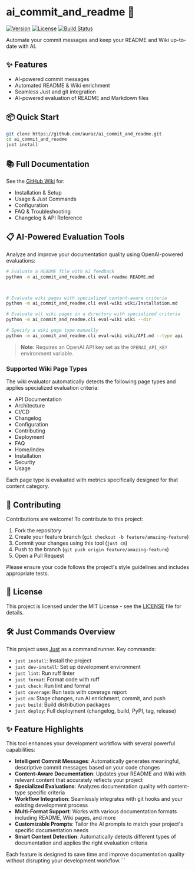 # ai_commit_and_readme 🚀

[![Version](https://img.shields.io/badge/version-0.1.0-blue.svg)](https://github.com/auraz/ai_commit_and_readme)
[![License](https://img.shields.io/badge/License-MIT-green.svg)](https://opensource.org/licenses/MIT)
[![Build Status](https://img.shields.io/badge/build-passing-brightgreen.svg)](https://github.com/auraz/ai_commit_and_readme)

Automate your commit messages and keep your README and Wiki up-to-date with AI.

## ✨ Features

- AI-powered commit messages
- Automated README & Wiki enrichment
- Seamless Just and git integration
- AI-powered evaluation of README and Markdown files

## 📦 Quick Start

```sh
git clone https://github.com/auraz/ai_commit_and_readme.git
cd ai_commit_and_readme
just install
```

## 📚 Full Documentation

See the [GitHub Wiki](https://github.com/auraz/ai_commit_and_readme/wiki) for:
- Installation & Setup
- Usage & Just Commands
- Configuration
- FAQ & Troubleshooting
- Changelog & API Reference

## 📋 AI-Powered Evaluation Tools

Analyze and improve your documentation quality using OpenAI-powered evaluations:

```sh
# Evaluate a README file with AI feedback
python -m ai_commit_and_readme.cli eval-readme README.md



# Evaluate wiki pages with specialized content-aware criteria
python -m ai_commit_and_readme.cli eval-wiki wiki/Installation.md

# Evaluate all wiki pages in a directory with specialized criteria
python -m ai_commit_and_readme.cli eval-wiki wiki --dir

# Specify a wiki page type manually
python -m ai_commit_and_readme.cli eval-wiki wiki/API.md --type api
```

> **Note:** Requires an OpenAI API key set as the `OPENAI_API_KEY` environment variable.

### Supported Wiki Page Types

The wiki evaluator automatically detects the following page types and applies specialized evaluation criteria:

- API Documentation
- Architecture
- CI/CD
- Changelog
- Configuration
- Contributing
- Deployment
- FAQ
- Home/Index
- Installation
- Security
- Usage

Each page type is evaluated with metrics specifically designed for that content category.

## 📝 Contributing

Contributions are welcome! To contribute to this project:

1. Fork the repository
2. Create your feature branch (`git checkout -b feature/amazing-feature`)
3. Commit your changes using this tool (`just cm`)
4. Push to the branch (`git push origin feature/amazing-feature`)
5. Open a Pull Request

Please ensure your code follows the project's style guidelines and includes appropriate tests.

## 📄 License

This project is licensed under the MIT License - see the [LICENSE](LICENSE) file for details.
## 🛠️ Just Commands Overview

This project uses [Just](https://just.systems/) as a command runner. Key commands:

- `just install`: Install the project
- `just dev-install`: Set up development environment
- `just lint`: Run ruff linter
- `just format`: Format code with ruff
- `just check`: Run lint and format
- `just coverage`: Run tests with coverage report
- `just cm`: Stage changes, run AI enrichment, commit, and push
- `just build`: Build distribution packages
- `just deploy`: Full deployment (changelog, build, PyPI, tag, release)

## ✨ Feature Highlights

This tool enhances your development workflow with several powerful capabilities:

- **Intelligent Commit Messages**: Automatically generates meaningful, descriptive commit messages based on your code changes
- **Content-Aware Documentation**: Updates your README and Wiki with relevant content that accurately reflects your project
- **Specialized Evaluations**: Analyzes documentation quality with content-type specific criteria
- **Workflow Integration**: Seamlessly integrates with git hooks and your existing development process
- **Multi-Format Support**: Works with various documentation formats including README, Wiki pages, and more
- **Customizable Prompts**: Tailor the AI prompts to match your project's specific documentation needs
- **Smart Content Detection**: Automatically detects different types of documentation and applies the right evaluation criteria

Each feature is designed to save time and improve documentation quality without disrupting your development workflow.```
